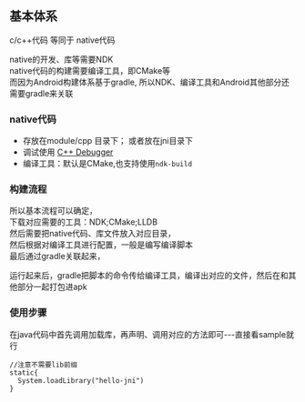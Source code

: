 ## 基本体系
c/c++代码 等同于 native代码  

native的开发、库等需要NDK  
native代码的构建需要编译工具，即CMake等  
而因为Android构建体系基于gradle, 所以NDK、编译工具和Android其他部分还需要gradle来关联  

### native代码
- 存放在module/cpp 目录下； 或者放在jni目录下
- 调试使用 [C++ Debugger](http://lldb.llvm.org/)
- 编译工具：默认是CMake,也支持使用`ndk-build`

### 构建流程  
所以基本流程可以确定，  
下载对应需要的工具：NDK;CMake;LLDB  
然后需要把native代码、库文件放入对应目录，  
然后根据对编译工具进行配置，一般是编写编译脚本  
最后通过gradle关联起来，  

运行起来后，gradle把脚本的命令传给编译工具，编译出对应的文件，然后在和其他部分一起打包进apk    

### 使用步骤  
在java代码中首先调用加载库，再声明、调用对应的方法即可---直接看sample就行
```
//注意不需要lib前缀
static{
  System.loadLibrary("hello-jni")
}
```
